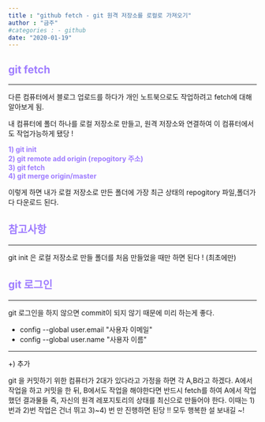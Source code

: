 ```yaml
---
title : "github fetch - git 원격 저장소를 로컬로 가져오기"
author : "금주"
#categories : - github
date: "2020-01-19"
---
```


##  <b><span style="color:rgb(159, 125, 255)">git fetch</span> </b>
----

다른 컴퓨터에서 블로그 업로드를 하다가 개인 노트북으로도 작업하려고 fetch에 대해 알아보게 됨.

내 컴퓨터에 폴더 하나를 로컬 저장소로 만들고, 원격 저장소와 연결하여 이 컴퓨터에서도 작업가능하게 됐당 !

<b><span style="color:rgb(159, 125, 255)">1) git init</span> </b><br>
<b><span style="color:rgb(159, 125, 255)">2) git remote add origin (repogitory 주소)</span> </b><br>
<b><span style="color:rgb(159, 125, 255)">3) git fetch</span> </b><br>
<b><span style="color:rgb(159, 125, 255)">4) git merge origin/master</span> </b>

이렇게 하면 내가 로컬 저장소로 만든 폴더에 가장 최근 상태의 repogitory 파일,폴더가 다 다운로드 된다.

##  <b><span style="color:rgb(159, 125, 255)">참고사항</span> </b>
----

git init 은 로컬 저장소로 만들 폴더를 처음 만들었을 때만 하면 된다 ! (최초에만)

##  <b><span style="color:rgb(159, 125, 255)">git 로그인</span> </b>
----
git 로그인을 하지 않으면 commit이 되지 않기 때문에 미리 하는게 좋다.

- config --global user.email "사용자 이메일"
- config --global user.name "사용자 이름"

----
+) 추가

git 을 커밋하기 위한 컴퓨터가 2대가 있다라고 가정을 하면 각 A,B라고 하겠다.
A에서 작업을 하고 커밋을 한 뒤, B에서도 작업을 해야한다면 반드시 fetch를 하여 A에서 작업했던 결과물들 즉, 자신의 원격 레포지토리의 상태를 최신으로 만들어야 한다.
이때는 1)번과 2)번 작업은 건너 뛰고 3)~4) 번 만 진행하면 된당 !! 모두 행복한 설 보내길 ~!